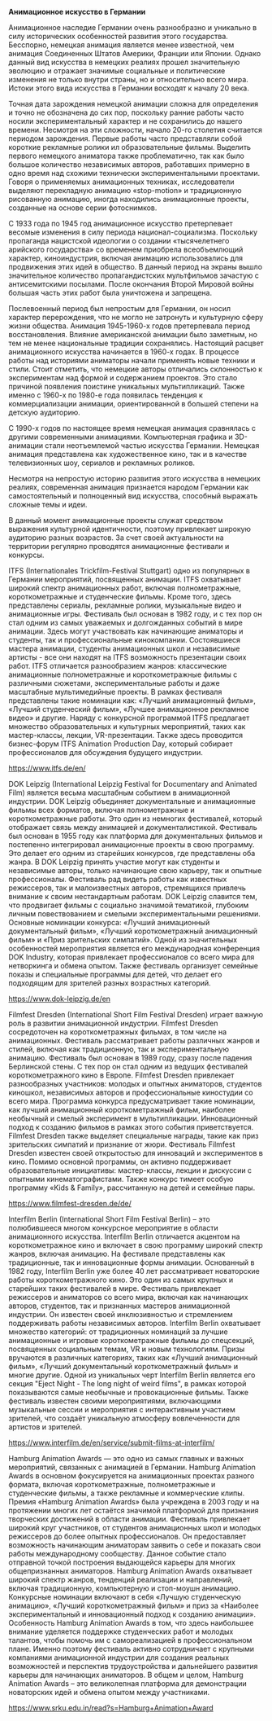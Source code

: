 **Анимационное искусство в Германии**

Анимационное наследие Германии очень разнообразно и уникально в силу исторических особенностей развития этого государства. Бесспорно, немецкая анимация является менее известной, чем анимация Соединенных Штатов Америки, Франции или Японии. Однако данный вид искусства в немецких реалиях прошел значительную эволюцию и отражает значимые социальные и политические изменения не только внутри страны, но и относительно всего мира. Истоки этого вида искусства в Германии восходят к началу 20 века.

Точная дата зарождения немецкой анимации сложна для определения и точно не обозначена до сих пор, поскольку ранние работы часто носили экспериментальный характер и не сохранились до нашего времени. Несмотря на эти сложности, начало 20-го столетия считается периодом зарождения. Первые работы часто представляли собой короткие рекламные ролики ил образовательные фильмы. Выделить первого немецкого аниматора также проблематично, так как было большое количество независимых авторов, работавших примерно в одно время над схожими технически экспериментальными проектами. Говоря о применяемых анимационных техниках, исследователи выделяют перекладную анимацию «stop-motion» и традиционную рисованную анимацию, иногда находились анимационные проекты, созданные на основе серии фотоснимков. 

С 1933 года по 1945 год анимационное искусство претерпевает весомые изменения в силу периода национал-социализма. Поскольку пропаганда нацистской идеологии о создании «тысячелетнего арийского государства» со временем приобрела всеобъемлющий характер, киноиндустрия, включая анимацию использовались для продвижения этих идей в общество. В данный период на экраны вышло значительное количество пропагандистских мультфильмов зачастую с антисемитскими посылами. После окончания Второй Мировой войны большая часть этих работ была уничтожена и запрещена. 

Послевоенный период был непростым для Германии, он носил характер перерождения, что не могло не затронуть и культурную сферу жизни общества. Анимация 1945-1960-х годов претерпевала период восстановления. Влияние американской анимации было заметным, но тем не менее национальные традиции сохранялись. Настоящий расцвет анимационного искусства начинается в 1960-х годах. В процессе работы над историями аниматоры начали применять новые техники и стили. Стоит отметить, что немецкие авторы отличались склонностью к экспериментам над формой и содержанием проектов. Это стало причиной появления поистине уникальных мультипликаций. Также именно с 1960-х по 1980-е года появилась тенденция к коммерциализации анимации, ориентированной в большей степени на детскую аудиторию. 

С 1990-х годов по настоящее время немецкая анимация сравнялась с другими современными анимациями. Компьютерная графика и 3D-анимации стали неотъемлемой частью искусства Германии. Немецкая анимация представлена как художественное кино, так и в качестве телевизионных шоу, сериалов и рекламных роликов.

Несмотря на непростую историю развития этого искусства в немецких реалиях, современная анимация признается народом Германии как самостоятельный и полноценный вид искусства, способный выражать сложные темы и идеи. 

В данный момент анимационные проекты служат средством выражения культурной идентичности, поэтому привлекает широкую аудиторию разных возрастов. За счет своей актуальности на территории регулярно проводятся анимационные фестивали и конкурсы.

ITFS (Internationales Trickfilm-Festival Stuttgart) одно из популярных в Германии мероприятий, посвященных анимации. ITFS охватывает широкий спектр анимационных работ, включая полнометражные, короткометражные и студенческие фильмы. Кроме того, здесь представлены сериалы, рекламные ролики, музыкальные видео и анимационные игры. Фестиваль был основан в 1982 году, и с тех пор он стал одним из самых уважаемых и долгожданных событий в мире анимации. Здесь могут участвовать как начинающие аниматоры и студенты, так и профессиональные кинокомпании. Состоявшиеся мастера анимации, студенты анимационных школ и независимые артисты - все они находят на ITFS возможность презентации своих работ. ITFS отличается разнообразием жанров: классические анимационные полнометражные и короткометражные фильмы с различными сюжетами, экспериментальные работы и даже масштабные мультимедийные проекты. В рамках фестиваля представлены такие номинации как: «Лучший анимационный фильм», «Лучший студенческий фильм», «Лучшее анимационное рекламное видео» и другие. Наряду с конкурсной программой ITFS предлагает множество образовательных и культурных мероприятий, таких как мастер-классы, лекции, VR-презентации. Также здесь проводится бизнес-форум ITFS Animation Production Day, который собирает профессионалов для обсуждения будущего индустрии.

https://www.itfs.de/en/

DOK Leipzig (International Leipzig Festival for Documentary and Animated Film) является весьма масштабным событием в анимационной индустрии. DOK Leipzig объединяет документальные и анимационные фильмы всех форматов, включая полнометражные и короткометражные работы. Это один из немногих фестивалей, который отображает связь между анимацией и документалистикой. Фестиваль был основан в 1955 году как платформа для документальных фильмов и постепенно интегрировал анимационные проекты в свою программу. Это делает его одним из старейших конкурсов, где представлены оба жанра. В DOK Leipzig принять участие могут как студенты и независимые авторы, только начинающие свою карьеру, так и опытные профессионалы. Фестиваль рад видеть работы как известных режиссеров, так и малоизвестных авторов, стремящихся привлечь внимание к своим нестандартным работам. DOK Leipzig славится тем, что продвигает фильмы с социально значимой тематикой, глубоким личным повествованием и смелыми экспериментальными решениями. Основные номинации конкурса: «Лучший анимационный документальный фильм», «Лучший короткометражный анимационный фильм» и «Приз зрительских симпатий». Одной из значительных особенностей мероприятия является его международная конференция DOK Industry, которая привлекает профессионалов со всего мира для нетворкинга и обмена опытом. Также фестиваль организует семейные показы и специальные программы для детей, что делает его подходящим для зрителей разных возрастных категорий.

https://www.dok-leipzig.de/en

Filmfest Dresden (International Short Film Festival Dresden) играет важную роль в развитии анимационной индустрии. Filmfest Dresden сосредоточен на короткометражных фильмах, в том числе на анимационных. Фестиваль рассматривает работы различных жанров и стилей, включая как традиционную, так и экспериментальную анимацию. Фестиваль был основан в 1989 году, сразу после падения Берлинской стены. С тех пор он стал одним из ведущих фестивалей короткометражного кино в Европе. Filmfest Dresden привлекает разнообразных участников: молодых и опытных аниматоров, студентов киношкол, независимых авторов и профессиональные киностудии со всего мира. Программа конкурса предусматривает такие номинации, как лучший анимационный короткометражный фильм, наиболее необычный и смелый эксперимент в мультипликации. Инновационный подход к созданию фильмов в рамках этого события приветствуется. Filmfest Dresden также выделяет специальные награды, такие как приз зрительских симпатий и признание от жюри. Фестиваль Filmfest Dresden известен своей открытостью для инноваций и экспериментов в кино. Помимо основной программы, он активно поддерживает образовательные инициативы: мастер-классы, лекции и дискуссии с опытными кинематографистами. Также конкурс тимеет особую программу «Kids & Family», рассчитанную на детей и семейные пары.

https://www.filmfest-dresden.de/de/

Interfilm Berlin (International Short Film Festival Berlin) – это полюбившееся многом конкурсное мероприятие в области анимационного искусства. Interfilm Berlin отличается акцентом на короткометражное кино и включает в свою программу широкий спектр жанров, включая анимацию. На фестивале представлены как традиционные, так и инновационные формы анимации. Основанный в 1982 году, Interfilm Berlin уже более 40 лет рассматривает новаторские работы короткометражного кино. Это один из самых крупных и старейших таких фестивалей в мире. Фестиваль привлекает режиссеров и аниматоров со всего мира, включая как начинающих авторов, студентов, так и признанных мастеров анимационной индустрии. Он известен своей инклюзивностью и стремлением поддерживать работы независимых авторов. Interfilm Berlin охватывает множество категорий: от традиционных номинаций за лучшие анимационные и игровые короткометражные фильмы до спецсекций, посвященных социальным темам, VR и новым технологиям. Призы вручаются в различных категориях, таких как «Лучший анимационный фильм», «Лучший документальный короткометражный фильм» и многие другие. Одной из уникальных черт Interfilm Berlin является его секция "Eject Night - The long night of weird films", в рамках которой показываются самые необычные и провокационные фильмы. Также фестиваль известен своими мероприятиями, включающими музыкальные сессии и мероприятия с интерактивным участием зрителей, что создаёт уникальную атмосферу вовлеченности для артистов и зрителей.

https://www.interfilm.de/en/service/submit-films-at-interfilm/

Hamburg Animation Awards — это одно из самых главных и важных мероприятий, связанных с анимацией в Германии. Hamburg Animation Awards в основном фокусируется на анимационных проектах разного формата, включая короткометражные, полнометражные и студенческие фильмы, а также рекламные и коммерческие клипы. Премия «Hamburg Animation Awards» была учреждена в 2003 году и на протяжении многих лет остаётся значимой платформой для признания творческих достижений в области анимации. Фестиваль привлекает широкий круг участников, от студентов анимационных школ и молодых режиссеров до более опытных профессионалов. Он предоставляет возможность начинающим аниматорам заявить о себе и показать свои работы международному сообществу. Данное событие стало отправной точкой построения выдающейся карьеры для многих общепризнанных аниматоров.  Hamburg Animation Awards охватывает широкий спектр жанров, тенденций реализации и направлений, включая традиционную, компьютерную и стоп-моушн анимацию. Конкурсные номинации включают в себя «Лучшую студенческую анимацию», «Лучший короткометражный фильм» и приз за «Наиболее экспериментальный и инновационный подход к созданию анимации». Особенность Hamburg Animation Awards в том, что здесь наибольшее внимание уделяется поддержке студенческих работ и молодых талантов, чтобы помочь им с самореализацией в профессиональном плане. Именно поэтому фестиваль активно сотрудничает с крупными компаниями анимационной индустрии для создания реальных возможностей и перспектив трудоустройства и дальнейшего развития карьеры для начинающих аниматоров. В общем и целом, Hamburg Animation Awards – это великолепная платформа для демонстрации новаторских идей и обмена опытом между участниками. 

https://www.srku.edu.in/read?s=Hamburg+Animation+Award
